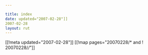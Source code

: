 ```yaml
---

title: index
date: updated="2007-02-28"]]
2007-02-28
layout: rut
---
```


[[!meta updated="2007-02-28"]]
[[!map pages="20070228/* and ! 20070228/*/*"]]
